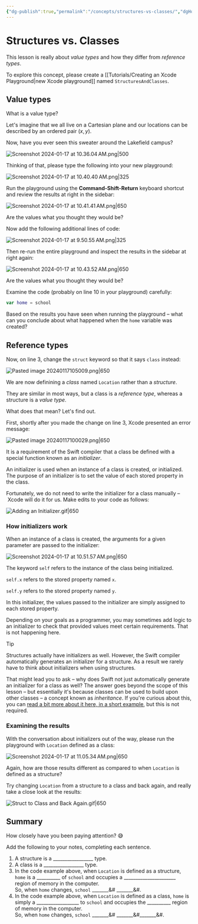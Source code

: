 ```yaml
---
{"dg-publish":true,"permalink":"/concepts/structures-vs-classes/","dgHomeLink":true,"dgShowToc":true}
---
```


# Structures vs. Classes

This lesson is really about *value types* and how they differ from *reference types*.

To explore this concept, please create a [[Tutorials/Creating an Xcode Playground\|new Xcode playground]] named `StructuresAndClasses`.
## Value types

What is a value type?

Let's imagine that we all live on a Cartesian plane and our locations can be described by an ordered pair $(x, y)$.

Now, have you ever seen this sweater around the Lakefield campus?

![Screenshot 2024-01-17 at 10.36.04 AM.png|500](/img/user/Media/Screenshot%202024-01-17%20at%2010.36.04%E2%80%AFAM.png)

Thinking of that, please type the following into your new playground:

![Screenshot 2024-01-17 at 10.40.40 AM.png|325](/img/user/Media/Screenshot%202024-01-17%20at%2010.40.40%E2%80%AFAM.png)

Run the playground using the **Command-Shift-Return** keyboard shortcut and review the results at right in the sidebar:

![Screenshot 2024-01-17 at 10.41.41 AM.png|650](/img/user/Media/Screenshot%202024-01-17%20at%2010.41.41%E2%80%AFAM.png)

Are the values what you thought they would be?

Now add the following additional lines of code:

![Screenshot 2024-01-17 at 9.50.55 AM.png|325](/img/user/Media/Screenshot%202024-01-17%20at%209.50.55%E2%80%AFAM.png)

Then re-run the entire playground and inspect the results in the sidebar at right again:

![Screenshot 2024-01-17 at 10.43.52 AM.png|650](/img/user/Media/Screenshot%202024-01-17%20at%2010.43.52%E2%80%AFAM.png)

Are the values what you thought they would be?

Examine the code (probably on line 10 in your playground) carefully:

```swift
var home = school
```

Based on the results you have seen when running the playground – what can you conclude about what happened when the `home` variable was created?
## Reference types

Now, on line 3, change the `struct` keyword so that it says `class` instead:

![Pasted image 20240117105009.png|650](/img/user/Media/Pasted%20image%2020240117105009.png)

We are now definining a *class* named `Location` rather than a *structure*. 

They are similar in most ways, but a class is a *reference type*, whereas a structure is a *value type*.

What does that mean? Let's find out.

First, shortly after you made the change on line 3, Xcode presented an error message:

![Pasted image 20240117100029.png|650](/img/user/Media/Pasted%20image%2020240117100029.png)

It is a requirement of the Swift compiler that a class be defined with a special function known as an *initializer*.

An initializer is used when an instance of a class is created, or initialized. The purpose of an initializer is to set the value of each stored property in the class.

Fortunately, we do not need to write the initializer for a class manually – Xcode will do it for us. Make edits to your code as follows:

![Adding an Initializer.gif|650](/img/user/Media/Adding%20an%20Initializer.gif)

### How initializers work

When an instance of a class is created, the arguments for a given parameter are passed to the initializer:

![Screenshot 2024-01-17 at 10.51.57 AM.png|650](/img/user/Media/Screenshot%202024-01-17%20at%2010.51.57%E2%80%AFAM.png)

The keyword `self` refers to the instance of the class being initialized.

`self.x` refers to the stored property named `x`.

`self.y` refers to the stored property named `y`.

In this initializer, the values passed to the initializer are simply assigned to each stored property.

Depending on your goals as a programmer, you may sometimes add logic to an initializer to check that provided values meet certain requirements. That is not happening here.

> [!TIP]
> 
> Structures actually have initializers as well. However, the Swift compiler automatically generates an initializer for a structure. As a result we rarely have to think about initializers when using structures.
> 
> That might lead you to ask – why does Swift not just automatically generate an initializer for a class as well? The answer goes beyond the scope of this lesson – but essentially it's because classes can be used to build upon other classes – a concept known as *inheritance*. If you're curious about this, you can [read a bit more about it here, in a short example](https://www.hackingwithswift.com/quick-start/beginners/how-to-add-initializers-for-classes), but this is not required.

### Examining the results

With the conversation about initializers out of the way, please run the playground with `Location` defined as a class:

![Screenshot 2024-01-17 at 11.05.34 AM.png|650](/img/user/Media/Screenshot%202024-01-17%20at%2011.05.34%E2%80%AFAM.png)

Again, how are those results different as compared to when `Location` is defined as a structure?

Try changing `Location` from a structure to a class and back again, and really take a close look at the results:

![Struct to Class and Back Again.gif|650](/img/user/Media/Struct%20to%20Class%20and%20Back%20Again.gif)

## Summary

How closely have you been paying attention? 😅

Add the following to your notes, completing each sentence.

1. A structure is a &#x5f;&#x5f;&#x5f;&#x5f;&#x5f;&#x5f;&#x5f;&#x5f;&#x5f;&#x5f;&#x5f;&#x5f;&#x5f;&#x5f;&#x5f;&#x5f;&#x5f; type.
   <br/>
2. A class is a &#x5f;&#x5f;&#x5f;&#x5f;&#x5f;&#x5f;&#x5f;&#x5f;&#x5f;&#x5f;&#x5f;&#x5f;&#x5f;&#x5f;&#x5f;&#x5f;&#x5f; type.
   <br/>
3. In the code example above, when `Location` is defined as a structure, `home` is a &#x5f;&#x5f;&#x5f;&#x5f;&#x5f;&#x5f;&#x5f;&#x5f;&#x5f;&#x5f; of `school` and occupies a &#x5f;&#x5f;&#x5f;&#x5f;&#x5f;&#x5f;&#x5f;&#x5f;&#x5f;&#x5f;&#x5f;&#x5f;&#x5f;&#x5f;&#x5f;&#x5f;&#x5f;&#x5f;&#x5f;&#x5f;&#x5f;&#x5f; region of memory in the computer.<br/>
   So, when `home` changes, `school`  &#x5f;&#x5f;&#x5f;&#x5f;&#x5f;&#x5f;&#x5f;&# &#x5f;&#x5f;&#x5f;&#x5f;&#x5f;&#x5f;&#x5f;&#.
   <br/>
4. In the code example above, when `Location` is defined as a class, `home` is simply a &#x5f;&#x5f;&#x5f;&#x5f;&#x5f;&#x5f;&#x5f;&#x5f;&#x5f;&#x5f;&#x5f;&#x5f;&#x5f;&#x5f;&#x5f;&#x5f;&#x5f;&#x5f; to `school` and occupies the &#x5f;&#x5f;&#x5f;&#x5f;&#x5f;&#x5f;&#x5f;&#x5f;&#x5f;&#x5f; region of memory in the computer.<br/>
    So, when `home` changes, `school`  &#x5f;&#x5f;&#x5f;&#x5f;&#x5f;&#x5f;&#x5f;&# &#x5f;&#x5f;&#x5f;&#x5f;&#x5f;&#x5f;&#x5f;&#&#x5f;&#x5f;&#x5f;&#x5f;&#x5f;&#x5f;&#x5f;&#.
   <br/>




